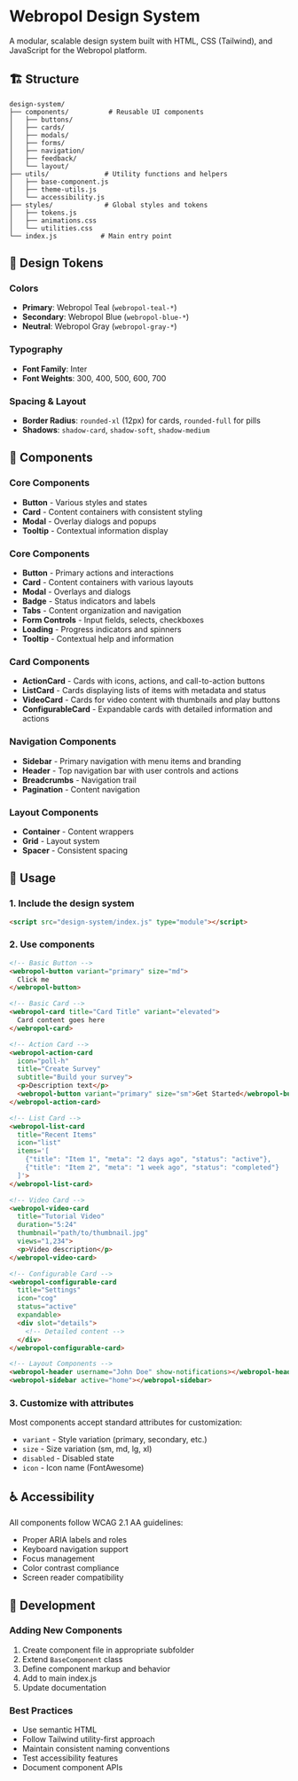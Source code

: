# Webropol Design System

A modular, scalable design system built with HTML, CSS (Tailwind), and JavaScript for the Webropol platform.

## 🏗️ Structure

```
design-system/
├── components/          # Reusable UI components
│   ├── buttons/
│   ├── cards/
│   ├── modals/
│   ├── forms/
│   ├── navigation/
│   ├── feedback/
│   └── layout/
├── utils/              # Utility functions and helpers
│   ├── base-component.js
│   ├── theme-utils.js
│   └── accessibility.js
├── styles/             # Global styles and tokens
│   ├── tokens.js
│   ├── animations.css
│   └── utilities.css
└── index.js           # Main entry point
```

## 🎨 Design Tokens

### Colors
- **Primary**: Webropol Teal (`webropol-teal-*`)
- **Secondary**: Webropol Blue (`webropol-blue-*`)
- **Neutral**: Webropol Gray (`webropol-gray-*`)

### Typography
- **Font Family**: Inter
- **Font Weights**: 300, 400, 500, 600, 700

### Spacing & Layout
- **Border Radius**: `rounded-xl` (12px) for cards, `rounded-full` for pills
- **Shadows**: `shadow-card`, `shadow-soft`, `shadow-medium`

## 🧩 Components

### Core Components
- **Button** - Various styles and states
- **Card** - Content containers with consistent styling
- **Modal** - Overlay dialogs and popups
- **Tooltip** - Contextual information display
### Core Components
- **Button** - Primary actions and interactions
- **Card** - Content containers with various layouts
- **Modal** - Overlays and dialogs
- **Badge** - Status indicators and labels
- **Tabs** - Content organization and navigation
- **Form Controls** - Input fields, selects, checkboxes
- **Loading** - Progress indicators and spinners
- **Tooltip** - Contextual help and information

### Card Components
- **ActionCard** - Cards with icons, actions, and call-to-action buttons
- **ListCard** - Cards displaying lists of items with metadata and status
- **VideoCard** - Cards for video content with thumbnails and play buttons
- **ConfigurableCard** - Expandable cards with detailed information and actions

### Navigation Components
- **Sidebar** - Primary navigation with menu items and branding
- **Header** - Top navigation bar with user controls and actions
- **Breadcrumbs** - Navigation trail
- **Pagination** - Content navigation

### Layout Components
- **Container** - Content wrappers
- **Grid** - Layout system
- **Spacer** - Consistent spacing

## 🚀 Usage

### 1. Include the design system
```html
<script src="design-system/index.js" type="module"></script>
```

### 2. Use components
```html
<!-- Basic Button -->
<webropol-button variant="primary" size="md">
  Click me
</webropol-button>

<!-- Basic Card -->
<webropol-card title="Card Title" variant="elevated">
  Card content goes here
</webropol-card>

<!-- Action Card -->
<webropol-action-card 
  icon="poll-h" 
  title="Create Survey" 
  subtitle="Build your survey">
  <p>Description text</p>
  <webropol-button variant="primary" size="sm">Get Started</webropol-button>
</webropol-action-card>

<!-- List Card -->
<webropol-list-card 
  title="Recent Items" 
  icon="list"
  items='[
    {"title": "Item 1", "meta": "2 days ago", "status": "active"},
    {"title": "Item 2", "meta": "1 week ago", "status": "completed"}
  ]'>
</webropol-list-card>

<!-- Video Card -->
<webropol-video-card 
  title="Tutorial Video" 
  duration="5:24"
  thumbnail="path/to/thumbnail.jpg"
  views="1,234">
  <p>Video description</p>
</webropol-video-card>

<!-- Configurable Card -->
<webropol-configurable-card 
  title="Settings" 
  icon="cog"
  status="active"
  expandable>
  <div slot="details">
    <!-- Detailed content -->
  </div>
</webropol-configurable-card>

<!-- Layout Components -->
<webropol-header username="John Doe" show-notifications></webropol-header>
<webropol-sidebar active="home"></webropol-sidebar>
```

### 3. Customize with attributes
Most components accept standard attributes for customization:
- `variant` - Style variation (primary, secondary, etc.)
- `size` - Size variation (sm, md, lg, xl)
- `disabled` - Disabled state
- `icon` - Icon name (FontAwesome)

## ♿ Accessibility

All components follow WCAG 2.1 AA guidelines:
- Proper ARIA labels and roles
- Keyboard navigation support
- Focus management
- Color contrast compliance
- Screen reader compatibility

## 🔧 Development

### Adding New Components
1. Create component file in appropriate subfolder
2. Extend `BaseComponent` class
3. Define component markup and behavior
4. Add to main index.js
5. Update documentation

### Best Practices
- Use semantic HTML
- Follow Tailwind utility-first approach
- Maintain consistent naming conventions
- Test accessibility features
- Document component APIs
